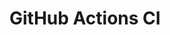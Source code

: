 # GitHub Actions CI

































































































































































































































































































































































































































































































































































































































































































































































































































































































































































































































































































































































































































































































































































































